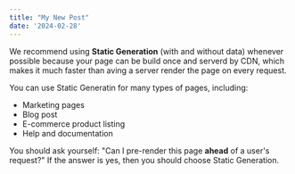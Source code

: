 ```yaml
---
title: "My New Post"
date: '2024-02-28'
---
```


We recommend using **Static Generation** (with and without data) whenever possible because your page can be build once and serverd by CDN, which makes it much faster than aving a server render the page on every request.

You can use Static Generatin for many types of pages, including: 

- Marketing pages
- Blog post
- E-commerce product listing
- Help and documentation

You should ask yourself: "Can I pre-render this page **ahead** of a user's request?" If the answer is yes, then you should choose Static Generation.